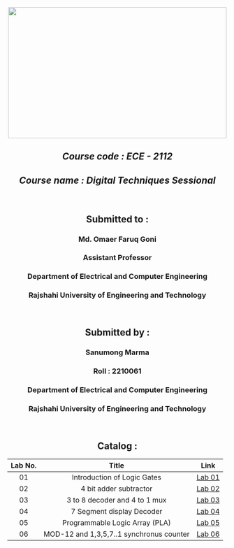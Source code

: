 <div align="center">
  
 <img src="https://www.newagebd.com/files/records/news/202308/210712_166.jpg" width="500" height="300">
  
</div>
<div align="center">
  
## *Course code :  ECE - 2112*
## *Course name : Digital Techniques Sessional*

<br>

## Submitted to : 
### Md. Omaer Faruq Goni
### Assistant Professor
### Department of Electrical and Computer Engineering
### Rajshahi University of Engineering and Technology

<br>

## Submitted by :

### Sanumong Marma
### Roll : 2210061
### Department of Electrical and Computer Engineering
### Rajshahi University of Engineering and Technology

<br>

## Catalog :

| Lab No. | Title | Link |
| :---: | :---: | :---: |
| 01 | Introduction of Logic Gates  | [Lab 01](https://github.com/Sanumong-void/ECE-2112_2210061/tree/main/LAB%2001)
| 02 |  4 bit adder subtractor | [Lab 02](https://github.com/Sanumong-void/ECE-2112_2210061/tree/main/Lab%202)
| 03 | 3 to 8 decoder and 4 to 1 mux  | [Lab 03](https://github.com/Sanumong-void/ECE-2112_2210061/tree/main/Lab%2003)
| 04 | 7 Segment display Decoder  | [Lab 04](https://github.com/Sanumong-void/ECE-2112_2210061/tree/main/Lab%2004)
| 05 | Programmable Logic Array (PLA)  | [Lab 05](https://github.com/Sanumong-void/ECE-2112_2210061/tree/main/Lab%2005)
| 06 | MOD-12 and 1,3,5,7..1 synchronus counter | [Lab 06](https://github.com/Sanumong-void/ECE-2112_2210061/tree/main/Lab%2006)
